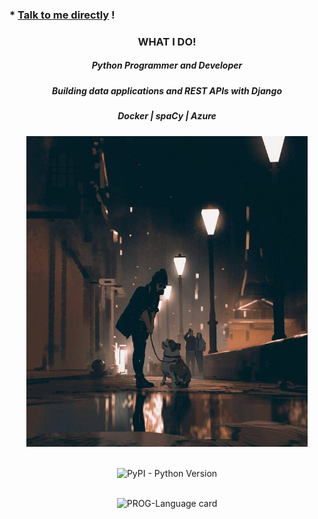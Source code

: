 ### * [Talk to me directly](https://wa.link/l1kdaa) !

   
   <div>
   <h3 align="center">WHAT I DO! </h3>
<h5 align="center"> Python Programmer and Developer</h5>
<h5 align="center"> Building data applications and REST APIs with Django </h5>
<h5 align="center">  Docker | spaCy | Azure  </h5> 
  <p align="center">
   <img src="./photo_2021-06-24_15-33-07.jpg" width=450 />
</p>

<p align="center">
  <br>
  <img alt="PyPI - Python Version" src="https://img.shields.io/pypi/pyversions/dash-bootstrap-components">
</p>
   
   <p align="center">
  <br>
  <img alt="PROG-Language card" src="https://github-readme-stats.vercel.app/api/top-langs/?username=Nyaribari&layout=compact">
</p>
    
   
  </div>
 
